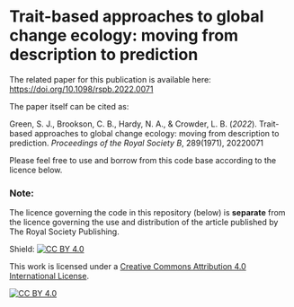 # Trait-based approaches to global change ecology: moving from description to prediction

The related paper for this publication is available here: https://doi.org/10.1098/rspb.2022.0071

The paper itself can be cited as: 

Green, S. J., Brookson, C. B., Hardy, N. A., & Crowder, L. B. (*2022*). Trait-based approaches to global change ecology: moving from description to prediction. *Proceedings of the Royal Society B*, 289(1971), 20220071


Please feel free to use and borrow from this code base according to the licence below.

### Note:

The licence governing the code in this repository (below) is **separate** from the licence governing the use and distribution of the article published by The Royal Society Publishing. 


Shield: [![CC BY 4.0][cc-by-shield]][cc-by]

This work is licensed under a
[Creative Commons Attribution 4.0 International License][cc-by].

[![CC BY 4.0][cc-by-image]][cc-by]

[cc-by]: http://creativecommons.org/licenses/by/4.0/
[cc-by-image]: https://i.creativecommons.org/l/by/4.0/88x31.png
[cc-by-shield]: https://img.shields.io/badge/License-CC%20BY%204.0-lightgrey.svg
